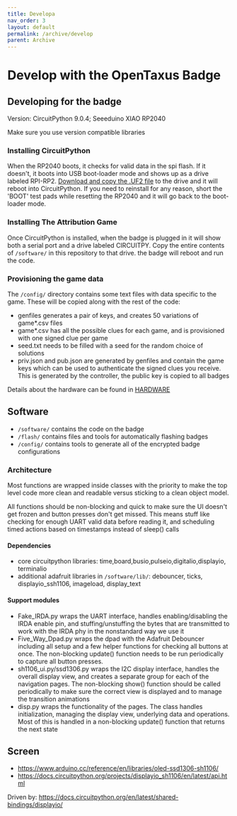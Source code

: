 ```yaml
---
title: Developa
nav_order: 3
layout: default
permalink: /archive/develop
parent: Archive
---
```


# Develop with the OpenTaxus Badge

## Developing for the badge

Version: CircuitPython 9.0.4; Seeeduino XIAO RP2040

Make sure you use version compatible libraries

### Installing CircuitPython

When the RP2040 boots, it checks for valid data in the spi flash. If it doesn't,
it boots into USB boot-loader mode and shows up as a drive labeled RPI-RP2.
[Download and copy the .UF2 file](https://circuitpython.org/board/seeeduino_xiao_rp2040/)
to the drive and it will reboot into CircuitPython.
If you need to reinstall for any reason, short the 'BOOT' test pads while resetting
the RP2040 and it will go back to the boot-loader mode.

### Installing The Attribution Game

Once CircuitPython is installed, when the badge is plugged in it will show
both a serial port and a drive labeled CIRCUITPY. Copy the entire contents
of `/software/` in this repository to that drive. the badge will reboot and run the code.

### Provisioning the game data

The `/config/` directory contains some text files with data specific to
the game. These will be copied along with the rest of the code:

- genfiles generates a pair of keys, and creates 50 variations of game*.csv files
- game*.csv has all the possible clues for each game, and is provisioned with one signed clue per game
- seed.txt needs to be filled with a seed for the random choice of solutions
- priv.json and pub.json are generated by genfiles and contain the game keys which can be used to authenticate the signed
  clues you receive. This is generated by the controller, the public key is copied to all badges

Details about the hardware can be found in [HARDWARE](docs/HARDWARE.md)

## Software

- `/software/` contains the code on the badge
- `/flash/` contains files and tools for automatically flashing badges
- `/config/` contains tools to generate all of the encrypted badge configurations

### Architecture

Most functions are wrapped inside classes with the priority to make the top level
code more clean and readable versus sticking to a clean object model.

All functions should be non-blocking and quick to make sure the UI doesn't get
frozen and button presses don't get missed. This means stuff like checking for
enough UART valid data before reading it, and scheduling timed actions based on
timestamps instead of sleep() calls

#### Dependencies

- core circuitpython libraries: time,board,busio,pulseio,digitalio,displayio,
  terminalio
- additional adafruit libraries in `/software/lib/`: debouncer,
  ticks, displayio_ssh1106, imageload, display_text

#### Support modules

-  Fake_IRDA.py wraps the UART interface, handles enabling/disabling the
   IRDA enable pin, and stuffing/unstuffing the bytes that are transmitted
   to work with the IRDA phy in the nonstandard way we use it
-  Five_Way_Dpad.py wraps the dpad with the Adafruit Debouncer including
   all setup and a few helper functions for checking all buttons at once. The
   non-blocking update() function needs to be run periodically to capture all
   button presses.
-  sh1106_ui.py/ssd1306.py wraps the I2C display interface, handles the overall display
   view, and creates a separate group for each of the navigation pages. The
   non-blocking show() function should be called periodically to make sure the
   correct view is displayed and to manage the transition animations
-  disp.py wraps the functionality of the pages. The class handles initialization,
   managing the display view, underlying data and operations. Most of this is
   handled in a non-blocking update() function that returns the next state

## Screen

* https://www.arduino.cc/reference/en/libraries/oled-ssd1306-sh1106/
* https://docs.circuitpython.org/projects/displayio_sh1106/en/latest/api.html

Driven by: https://docs.circuitpython.org/en/latest/shared-bindings/displayio/
